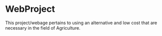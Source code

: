 # WebProject
This project/webage pertains to using an alternative and low cost that are necessary in the field of Agriculture.
